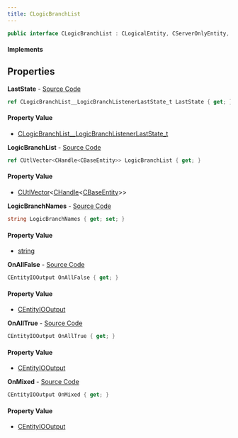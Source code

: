 ```yaml
---
title: CLogicBranchList
---
```


```csharp
public interface CLogicBranchList : CLogicalEntity, CServerOnlyEntity, CBaseEntity, CEntityInstance, ISchemaClass<CEntityInstance>, ISchemaClass<CBaseEntity>, ISchemaClass<CServerOnlyEntity>, ISchemaClass<CLogicalEntity>, ISchemaClass<CLogicBranchList>, ISchemaField, ISchemaClass, INativeHandle
```

#### Implements

## Properties

**LastState** - [Source Code](https://github.com/swiftly-solution/swiftlys2/blob/main/managed/src/SwiftlyS2.Generated/Schemas/Interfaces/CLogicBranchList.cs#L20)

```csharp
ref CLogicBranchList__LogicBranchListenerLastState_t LastState { get; }
```

#### Property Value

- [CLogicBranchList__LogicBranchListenerLastState_t](/docs/api/shared/schemadefinitions/clogicbranchlist__logicbranchlistenerlaststate_t)

**LogicBranchList** - [Source Code](https://github.com/swiftly-solution/swiftlys2/blob/main/managed/src/SwiftlyS2.Generated/Schemas/Interfaces/CLogicBranchList.cs#L18)

```csharp
ref CUtlVector<CHandle<CBaseEntity>> LogicBranchList { get; }
```

#### Property Value

- [CUtlVector](/docs/api/shared/natives/cutlvector-1)<[CHandle](/docs/api/shared/natives/chandle-1)<[CBaseEntity](/docs/api/shared/schemadefinitions/cbaseentity)>>

**LogicBranchNames** - [Source Code](https://github.com/swiftly-solution/swiftlys2/blob/main/managed/src/SwiftlyS2.Generated/Schemas/Interfaces/CLogicBranchList.cs#L16)

```csharp
string LogicBranchNames { get; set; }
```

#### Property Value

- [string](https://learn.microsoft.com/dotnet/api/system.string)

**OnAllFalse** - [Source Code](https://github.com/swiftly-solution/swiftlys2/blob/main/managed/src/SwiftlyS2.Generated/Schemas/Interfaces/CLogicBranchList.cs#L24)

```csharp
CEntityIOOutput OnAllFalse { get; }
```

#### Property Value

- [CEntityIOOutput](/docs/api/shared/schemadefinitions/centityiooutput)

**OnAllTrue** - [Source Code](https://github.com/swiftly-solution/swiftlys2/blob/main/managed/src/SwiftlyS2.Generated/Schemas/Interfaces/CLogicBranchList.cs#L22)

```csharp
CEntityIOOutput OnAllTrue { get; }
```

#### Property Value

- [CEntityIOOutput](/docs/api/shared/schemadefinitions/centityiooutput)

**OnMixed** - [Source Code](https://github.com/swiftly-solution/swiftlys2/blob/main/managed/src/SwiftlyS2.Generated/Schemas/Interfaces/CLogicBranchList.cs#L26)

```csharp
CEntityIOOutput OnMixed { get; }
```

#### Property Value

- [CEntityIOOutput](/docs/api/shared/schemadefinitions/centityiooutput)

